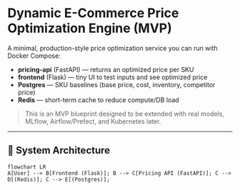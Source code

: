 # Dynamic E-Commerce Price Optimization Engine (MVP)

A minimal, production-style price optimization service you can run with Docker Compose:
- **pricing-api** (FastAPI) — returns an optimized price per SKU
- **frontend** (Flask) — tiny UI to test inputs and see optimized price
- **Postgres** — SKU baselines (base price, cost, inventory, competitor price)
- **Redis** — short-term cache to reduce compute/DB load

> This is an MVP blueprint designed to be extended with real models, MLflow, Airflow/Prefect, and Kubernetes later.

---
## 🔄 System Architecture

```mermaid
flowchart LR
A[User] --> B[Frontend (Flask)]; B --> C[Pricing API (FastAPI)]; C --> D[(Redis)]; C --> E[(Postgres)];
```

